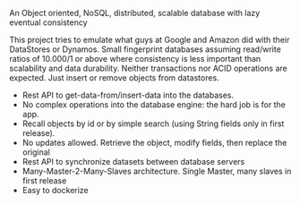 An Object oriented, NoSQL, distributed, scalable database with lazy eventual consistency

This project tries to emulate what guys at Google and Amazon did with their DataStores or Dynamos.
Small fingerprint databases assuming read/write ratios of 10.000/1 or above where consistency is 
less important than scalability and data durability. Neither transactions nor ACID operations 
are expected. Just insert or remove objects from datastores.

- Rest API to get-data-from/insert-data into the databases.
- No complex operations into the database engine: the hard job is for the app.
- Recall objects by id or by simple search (using String fields only in first release).
- No updates allowed. Retrieve the object, modify fields, then replace the original
- Rest API to synchronize datasets between database servers
- Many-Master-2-Many-Slaves architecture. Single Master, many slaves in first release
- Easy to dockerize